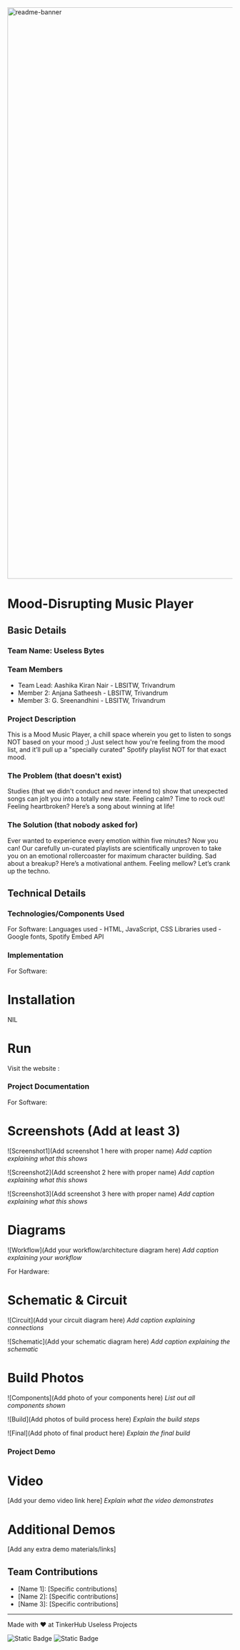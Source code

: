 <img width="1280" alt="readme-banner" src="https://github.com/user-attachments/assets/35332e92-44cb-425b-9dff-27bcf1023c6c">

# Mood-Disrupting Music Player


## Basic Details
### Team Name: Useless Bytes


### Team Members
- Team Lead: Aashika Kiran Nair - LBSITW, Trivandrum
- Member 2: Anjana Satheesh - LBSITW, Trivandrum
- Member 3: G. Sreenandhini - LBSITW, Trivandrum

### Project Description
This is a Mood Music Player, a chill space wherein you get to listen to songs NOT based on your mood ;) Just select how you're feeling  from the mood list, and it’ll pull up a "specially curated" Spotify playlist NOT for that exact mood.

### The Problem (that doesn't exist)
Studies (that we didn't conduct and never intend to) show that unexpected songs can jolt you into a totally new state. Feeling calm? Time to rock out! Feeling heartbroken? Here’s a song about winning at life!

### The Solution (that nobody asked for)
Ever wanted to experience every emotion within five minutes? Now you can! Our carefully un-curated playlists are scientifically unproven to take you on an emotional rollercoaster for maximum character building. Sad about a breakup? Here’s a motivational anthem. Feeling mellow? Let’s crank up the techno.

## Technical Details
### Technologies/Components Used
For Software:
 Languages used - HTML, JavaScript, CSS 
 Libraries used - Google fonts, Spotify Embed API

### Implementation
For Software: 
# Installation
NIL

# Run
Visit the website : 

### Project Documentation
For Software:

# Screenshots (Add at least 3)
![Screenshot1](Add screenshot 1 here with proper name)
*Add caption explaining what this shows*

![Screenshot2](Add screenshot 2 here with proper name)
*Add caption explaining what this shows*

![Screenshot3](Add screenshot 3 here with proper name)
*Add caption explaining what this shows*

# Diagrams
![Workflow](Add your workflow/architecture diagram here)
*Add caption explaining your workflow*

For Hardware:

# Schematic & Circuit
![Circuit](Add your circuit diagram here)
*Add caption explaining connections*

![Schematic](Add your schematic diagram here)
*Add caption explaining the schematic*

# Build Photos
![Components](Add photo of your components here)
*List out all components shown*

![Build](Add photos of build process here)
*Explain the build steps*

![Final](Add photo of final product here)
*Explain the final build*

### Project Demo
# Video
[Add your demo video link here]
*Explain what the video demonstrates*

# Additional Demos
[Add any extra demo materials/links]

## Team Contributions
- [Name 1]: [Specific contributions]
- [Name 2]: [Specific contributions]
- [Name 3]: [Specific contributions]

---
Made with ❤️ at TinkerHub Useless Projects 

![Static Badge](https://img.shields.io/badge/TinkerHub-24?color=%23000000&link=https%3A%2F%2Fwww.tinkerhub.org%2F)
![Static Badge](https://img.shields.io/badge/UselessProject--24-24?link=https%3A%2F%2Fwww.tinkerhub.org%2Fevents%2FQ2Q1TQKX6Q%2FUseless%2520Projects)



